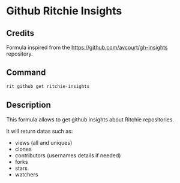 # Github Ritchie Insights

## Credits

Formula inspired from the https://github.com/avcourt/gh-insights repository.

## Command

```bash
rit github get ritchie-insights
```

## Description

This formula allows to get github insights about Ritchie repositories. 

It will return datas such as:
- views (all and uniques)
- clones
- contributors (usernames details if needed)
- forks
- stars
- watchers